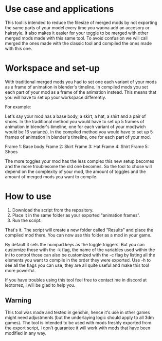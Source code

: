 # Use case and applications
This tool is intended to reduce the filesize of merged mods by not exporting the same parts of your model every time you wanna add an accesory or hairstyle. It also makes it easier for your toggle to be merged with other merged mods made with this same tool. To avoid confusion we will call merged the ones made with the classic tool and compiled the ones made with this one.

# Workspace and set-up

With traditional merged mods you had to set one each variant of your mods as a frame of animation in blender's timeline.
In compiled mods you set each part of your mod as a frame of the animation instead. This means that you will have to set up your workspace differently.

For example:

Let's say your mod has a base body, a skirt, a hat, a shirt and a pair of shoes. In the traditional method you would have to set up 5 frames of animation in blender's timeline, one for each variant of your mod(wich would be 16 variants). In the compiled method you would have to set up 5 frames of animation in blender's timeline, one for each part of your mod.

Frame 1: Base body
Frame 2: Skirt
Frame 3: Hat
Frame 4: Shirt
Frame 5: Shoes

The more toggles your mod has the less complex this new setup becomes and the more troublesome the old one becomes. So the tool to chose will depend on the complexity of your mod, the amount of toggles and the amount of merged mods you want to compile.

# How to use

1. Download the script from the repository.
2. Place it in the same folder as your exported "animation frames".
3. Run the script.

That's it. The script will create a new folder called "Results" and place the compiled mod there. You can now use this folder as a mod in your game.

By default it sets the numpad keys as the toggle triggers. But you can customize those with the -k flag, the name of the variables used within the ini to control those can also be customized with the -c flag by listing all the elements you want to compile in the order they were exported. Use -h to see all the flags you can use, they are all quite useful and make this tool more powerful.

If you have troubles using this tool feel free to contact me in discord at leotorrez, I will be glad to help you.


## Warning
This tool was made and tested in genshin, hence it's use in other games might need adjustments (but the underlaying logic should apply to all 3dm games). The tool is intended to be used with mods freshly exported from the export script, I don't guarantee it will work with mods that have been modified in any way.
